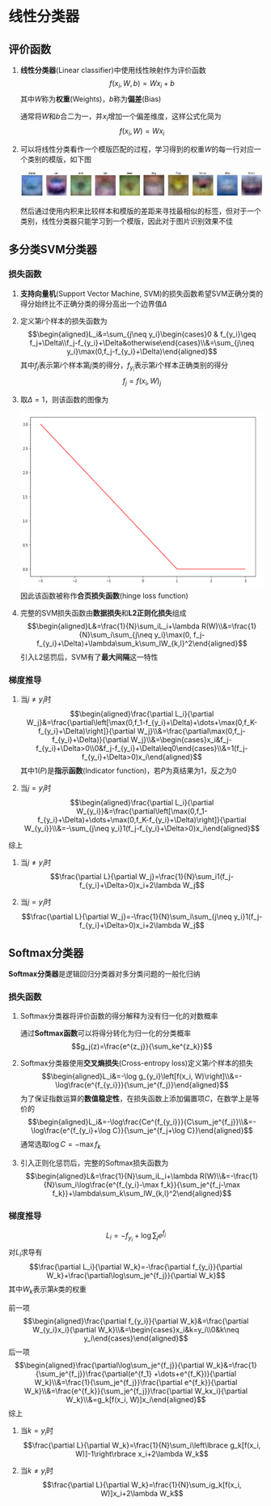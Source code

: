 # 线性分类器

## 评价函数

1. **线性分类器**(Linear classifier)中使用线性映射作为评价函数$$f(x_i, W, b) = Wx_i + b$$其中$W$称为**权重**(Weights)，$b$称为**偏差**(Bias)

    通常将$W$和$b$合二为一，并$x_i$增加一个偏差维度，这样公式化简为$$f(x_i, W) = Wx_i$$

2. 可以将线性分类看作一个模版匹配的过程，学习得到的权重$W$的每一行对应一个类别的模版，如下图

    <div align="center"><img src="img/templates.jpg"/></div>

    然后通过使用内积来比较样本和模版的差距来寻找最相似的标签，但对于一个类别，线性分类器只能学习到一个模版，因此对于图片识别效果不佳

## 多分类SVM分类器

### 损失函数

1. **支持向量机**(Support Vector Machine, SVM)的损失函数希望SVM正确分类的得分始终比不正确分类的得分高出一个边界值$\Delta$

2. 定义第$i$个样本的损失函数为$$\begin{aligned}L_i&=\sum_{j\neq y_i}\begin{cases}0 & f_{y_i}\geq f_j+\Delta\\f_j-f_{y_i}+\Delta&otherwise\end{cases}\\&=\sum_{j\neq y_i}\max(0,f_j-f_{y_i}+\Delta)\end{aligned}$$其中$f_j$表示第$i$个样本第$j$类的得分，$f_{y_i}$表示第$i$个样本正确类别的得分$$f_j=f(x_i, W)_j$$

3. 取$\Delta=1$，则该函数的图像为<div align="center"><img src="img/hingeloss.png" style="height:350px"/></div>因此该函数被称作**合页损失函数**(hinge loss function)

4. 完整的SVM损失函数由**数据损失**和**L2正则化损失**组成$$\begin{aligned}L&=\frac{1}{N}\sum_iL_i+\lambda R(W)\\&=\frac{1}{N}\sum_i\sum_{j\neq y_i}\max(0, f_j-f_{y_i}+\Delta)+\lambda\sum_k\sum_lW_{k,l}^2\end{aligned}$$引入L2惩罚后，SVM有了**最大间隔**这一特性

### 梯度推导

1. 当$j\neq y_i$时$$\begin{aligned}\frac{\partial L_i}{\partial W_j}&=\frac{\partial\left[\max(0,f_1-f_{y_i}+\Delta)+\dots+\max(0,f_K-f_{y_i}+\Delta)\right]}{\partial W_j}\\&=\frac{\partial\max(0,f_j-f_{y_i}+\Delta)}{\partial W_j}\\&=\begin{cases}x_i&f_j-f_{y_i}+\Delta>0\\0&f_j-f_{y_i}+\Delta\leq0\end{cases}\\&=1(f_j-f_{y_i}+\Delta>0)x_i\end{aligned}$$其中$1(P)$是**指示函数**(Indicator function)，若$P$为真结果为1，反之为0

2. 当$j=y_i$时$$\begin{aligned}\frac{\partial L_i}{\partial W_{y_i}}&=\frac{\partial\left[\max(0,f_1-f_{y_i}+\Delta)+\dots+\max(0,f_K-f_{y_i}+\Delta)\right]}{\partial W_{y_i}}\\&=-\sum_{j\neq y_i}1(f_j-f_{y_i}+\Delta>0)x_i\end{aligned}$$

综上

1. 当$j\neq y_i$时$$\frac{\partial L}{\partial W_j}=\frac{1}{N}\sum_i1(f_j-f_{y_i}+\Delta>0)x_i+2\lambda W_j$$

2. 当$j=y_i$时$$\frac{\partial L}{\partial W_j}=-\frac{1}{N}\sum_i\sum_{j\neq y_i}1(f_j-f_{y_i}+\Delta>0)x_i+2\lambda W_j$$

## Softmax分类器

**Softmax分类器**是逻辑回归分类器对多分类问题的一般化归纳

### 损失函数

1. Softmax分类器将评价函数的得分解释为没有归一化的对数概率

    通过**Softmax函数**可以将得分转化为归一化的分类概率$$g_j(z)=\frac{e^{z_j}}{\sum_ke^{z_k}}$$

2. Softmax分类器使用**交叉熵损失**(Cross-entropy loss)定义第$i$个样本的损失$$\begin{aligned}L_i&=-\log g_{y_i}\left[f(x_i, W)\right]\\&=-\log\frac{e^{f_{y_i}}}{\sum_je^{f_j}}\end{aligned}$$为了保证指数运算的**数值稳定性**，在损失函数上添加偏置项$C$，在数学上是等价的$$\begin{aligned}L_i&=-\log\frac{Ce^{f_{y_i}}}{C\sum_je^{f_j}}\\&=-\log\frac{e^{f_{y_i}+\log C}}{\sum_je^{f_j+\log C}}\end{aligned}$$通常选取$\log C=-\max f_k$

3. 引入正则化惩罚后，完整的Softmax损失函数为$$\begin{aligned}L&=\frac{1}{N}\sum_iL_i+\lambda R(W)\\&=-\frac{1}{N}\sum_i\log\frac{e^{f_{y_i}-\max f_k}}{\sum_je^{f_j-\max f_k}}+\lambda\sum_k\sum_lW_{k,l}^2\end{aligned}$$

### 梯度推导

$$L_i=-f_{y_i}+\log\sum_je^{f_j}$$对$L_i$求导有$$\frac{\partial L_i}{\partial W_k}=-\frac{\partial f_{y_i}}{\partial W_k}+\frac{\partial\log\sum_je^{f_j}}{\partial W_k}$$其中$W_k$表示第$k$类的权重

前一项$$\begin{aligned}\frac{\partial f_{y_i}}{\partial W_k}&=\frac{\partial W_{y_i}x_i}{\partial W_k}\\&=\begin{cases}x_i&k=y_i\\0&k\neq y_i\end{cases}\end{aligned}$$后一项$$\begin{aligned}\frac{\partial\log\sum_je^{f_j}}{\partial W_k}&=\frac{1}{\sum_je^{f_j}}\frac{\partial(e^{f_1} +\dots+e^{f_K})}{\partial W_k}\\&=\frac{1}{\sum_je^{f_j}}\frac{\partial e^{f_k}}{\partial W_k}\\&=\frac{e^{f_k}}{\sum_je^{f_j}}\frac{\partial W_kx_i}{\partial W_k}\\&=g_k[f(x_i, W)]x_i\end{aligned}$$综上

1. 当$k=y_i$时$$\frac{\partial L}{\partial W_k}=\frac{1}{N}\sum_i\left\lbrace g_k[f(x_i, W)]-1\right\rbrace x_i+2\lambda W_k$$

2. 当$k\neq y_i$时$$\frac{\partial L}{\partial W_k}=\frac{1}{N}\sum_ig_k[f(x_i, W)]x_i+2\lambda W_k$$
